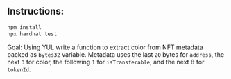 ## Instructions:
```bash
npm install
npx hardhat test
```

Goal: Using YUL write a function to extract color from NFT metadata packed as `bytes32` variable.
Metadata uses the last `20` bytes for `address`, the next `3` for color, the following `1` for `isTransferable`, and the next 8 for `tokenId`.